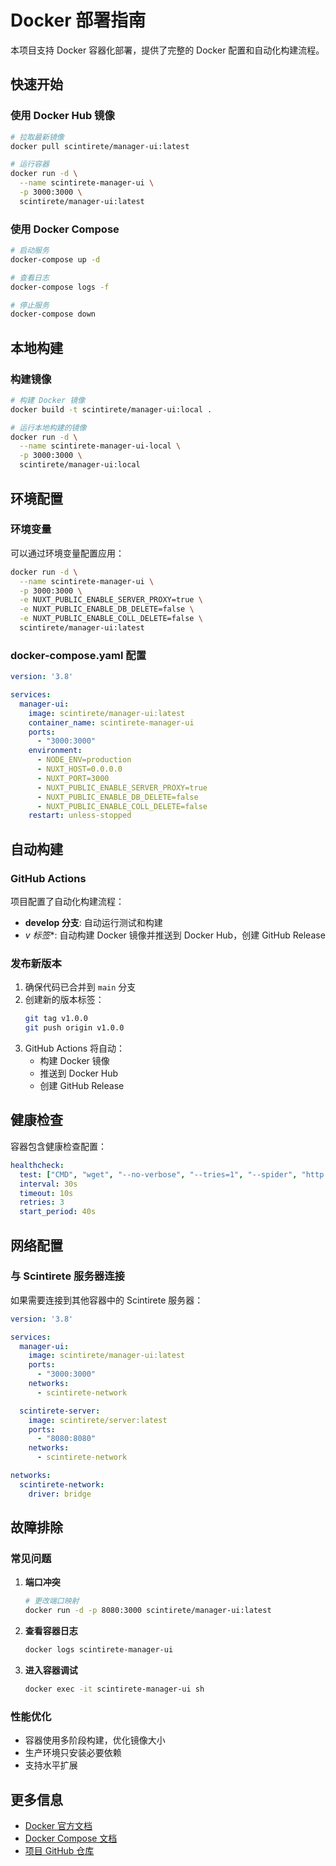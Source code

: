 # Docker 部署指南

本项目支持 Docker 容器化部署，提供了完整的 Docker 配置和自动化构建流程。

## 快速开始

### 使用 Docker Hub 镜像

```bash
# 拉取最新镜像
docker pull scintirete/manager-ui:latest

# 运行容器
docker run -d \
  --name scintirete-manager-ui \
  -p 3000:3000 \
  scintirete/manager-ui:latest
```

### 使用 Docker Compose

```bash
# 启动服务
docker-compose up -d

# 查看日志
docker-compose logs -f

# 停止服务
docker-compose down
```

## 本地构建

### 构建镜像

```bash
# 构建 Docker 镜像
docker build -t scintirete/manager-ui:local .

# 运行本地构建的镜像
docker run -d \
  --name scintirete-manager-ui-local \
  -p 3000:3000 \
  scintirete/manager-ui:local
```

## 环境配置

### 环境变量

可以通过环境变量配置应用：

```bash
docker run -d \
  --name scintirete-manager-ui \
  -p 3000:3000 \
  -e NUXT_PUBLIC_ENABLE_SERVER_PROXY=true \
  -e NUXT_PUBLIC_ENABLE_DB_DELETE=false \
  -e NUXT_PUBLIC_ENABLE_COLL_DELETE=false \
  scintirete/manager-ui:latest
```

### docker-compose.yaml 配置

```yaml
version: '3.8'

services:
  manager-ui:
    image: scintirete/manager-ui:latest
    container_name: scintirete-manager-ui
    ports:
      - "3000:3000"
    environment:
      - NODE_ENV=production
      - NUXT_HOST=0.0.0.0
      - NUXT_PORT=3000
      - NUXT_PUBLIC_ENABLE_SERVER_PROXY=true
      - NUXT_PUBLIC_ENABLE_DB_DELETE=false
      - NUXT_PUBLIC_ENABLE_COLL_DELETE=false
    restart: unless-stopped
```

## 自动构建

### GitHub Actions

项目配置了自动化构建流程：

- **develop 分支**: 自动运行测试和构建
- **v* 标签**: 自动构建 Docker 镜像并推送到 Docker Hub，创建 GitHub Release

### 发布新版本

1. 确保代码已合并到 `main` 分支
2. 创建新的版本标签：
   ```bash
   git tag v1.0.0
   git push origin v1.0.0
   ```
3. GitHub Actions 将自动：
   - 构建 Docker 镜像
   - 推送到 Docker Hub
   - 创建 GitHub Release

## 健康检查

容器包含健康检查配置：

```yaml
healthcheck:
  test: ["CMD", "wget", "--no-verbose", "--tries=1", "--spider", "http://localhost:3000/"]
  interval: 30s
  timeout: 10s
  retries: 3
  start_period: 40s
```

## 网络配置

### 与 Scintirete 服务器连接

如果需要连接到其他容器中的 Scintirete 服务器：

```yaml
version: '3.8'

services:
  manager-ui:
    image: scintirete/manager-ui:latest
    ports:
      - "3000:3000"
    networks:
      - scintirete-network

  scintirete-server:
    image: scintirete/server:latest
    ports:
      - "8080:8080"
    networks:
      - scintirete-network

networks:
  scintirete-network:
    driver: bridge
```

## 故障排除

### 常见问题

1. **端口冲突**
   ```bash
   # 更改端口映射
   docker run -d -p 8080:3000 scintirete/manager-ui:latest
   ```

2. **查看容器日志**
   ```bash
   docker logs scintirete-manager-ui
   ```

3. **进入容器调试**
   ```bash
   docker exec -it scintirete-manager-ui sh
   ```

### 性能优化

- 容器使用多阶段构建，优化镜像大小
- 生产环境只安装必要依赖
- 支持水平扩展

## 更多信息

- [Docker 官方文档](https://docs.docker.com/)
- [Docker Compose 文档](https://docs.docker.com/compose/)
- [项目 GitHub 仓库](https://github.com/scintirete/manager-ui) 